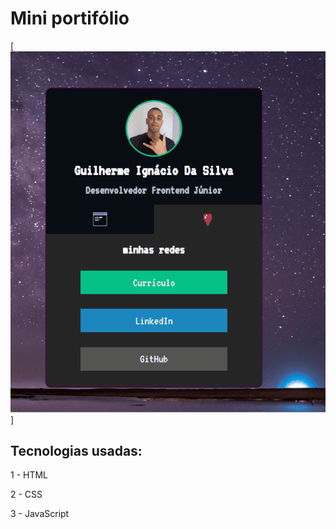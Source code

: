# Mini portifólio

[<img src= "./tela-portifolio.gif">]

## Tecnologias usadas:

1 - HTML

2 - CSS

3 - JavaScript